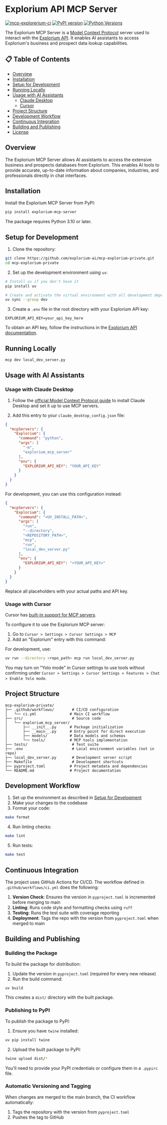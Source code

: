# Explorium API MCP Server

[![mcp-explorerium-ci](https://github.com/explorium-ai/mcp-explorium-private/actions/workflows/ci.yml/badge.svg)](https://github.com/explorium-ai/mcp-explorium-private/actions/workflows/ci.yml)
[![PyPI version](https://badge.fury.io/py/explorium-mcp-server.svg)](https://badge.fury.io/py/explorium-mcp-server)
[![Python Versions](https://img.shields.io/pypi/pyversions/explorium-mcp-server.svg)](https://pypi.org/project/explorium-mcp-server/)

The Explorium MCP Server is a [Model Context Protocol](https://modelcontextprotocol.io/introduction) server used to
interact with the [Explorium API](https://developers.explorium.ai/reference/overview). It enables AI assistants to
access Explorium's business and prospect data lookup capabilities.

## 📋 Table of Contents

- [Overview](#overview)
- [Installation](#installation)
- [Setup for Development](#setup-for-development)
- [Running Locally](#running-locally)
- [Usage with AI Assistants](#usage-with-ai-assistants)
    - [Claude Desktop](#usage-with-claude-desktop)
    - [Cursor](#usage-with-cursor)
- [Project Structure](#project-structure)
- [Development Workflow](#development-workflow)
- [Continuous Integration](#continuous-integration)
- [Building and Publishing](#building-and-publishing)
- [License](#license)

## Overview

The Explorium MCP Server allows AI assistants to access the extensive business and prospects databases from Explorium.
This enables AI tools to provide accurate, up-to-date information about companies, industries, and professionals
directly in chat interfaces.

## Installation

Install the Explorium MCP Server from PyPI:

```bash
pip install explorium-mcp-server
```

The package requires Python 3.10 or later.

## Setup for Development

1. Clone the repository:

```bash
git clone https://github.com/explorium-ai/mcp-explorium-private.git
cd mcp-explorium-private
```

2. Set up the development environment using `uv`:

```bash
# Install uv if you don't have it
pip install uv

# Create and activate the virtual environment with all development dependencies
uv sync --group dev
```

3. Create a `.env` file in the root directory with your Explorium API key:

```
EXPLORIUM_API_KEY=your_api_key_here
```

To obtain an API key, follow the instructions in
the [Explorium API documentation](https://developers.explorium.ai/reference/getting_your_api_key).

## Running Locally

```bash
mcp dev local_dev_server.py
```

## Usage with AI Assistants

### Usage with Claude Desktop

1. Follow the [official Model Context Protocol guide](https://modelcontextprotocol.io/quickstart/user) to install Claude
   Desktop and set it up to use MCP servers.

2. Add this entry to your `claude_desktop_config.json` file:

```json
{
  "mcpServers": {
    "Explorium": {
      "command": "python",
      "args": [
        "-m",
        "explorium_mcp_server"
      ],
      "env": {
        "EXPLORIUM_API_KEY": "YOUR_API_KEY"
      }
    }
  }
}
```

For development, you can use this configuration instead:

```json
{
  "mcpServers": {
    "Explorium": {
      "command": "<UV_INSTALL_PATH>",
      "args": [
        "run",
        "--directory",
        "<REPOSITORY_PATH>",
        "mcp",
        "run",
        "local_dev_server.py"
      ],
      "env": {
        "EXPLORIUM_API_KEY": "<YOUR_API_KEY>"
      }
    }
  }
}
```

Replace all placeholders with your actual paths and API key.

### Usage with Cursor

Cursor has [built-in support for MCP servers](https://docs.cursor.com/context/model-context-protocol).

To configure it to use the Explorium MCP server:

1. Go to `Cursor > Settings > Cursor Settings > MCP`
2. Add an "Explorium" entry with this command:

For development, use:

```bash
uv run --directory <repo_path> mcp run local_dev_server.py
```

You may turn on "Yolo mode" in Cursor settings to use tools without confirming under
`Cursor > Settings > Cursor Settings > Features > Chat > Enable Yolo mode`.

## Project Structure

```
mcp-explorium-private/
├── .github/workflows/        # CI/CD configuration
│   └── ci.yml               # Main CI workflow
├── src/                      # Source code
│   └── explorium_mcp_server/
│       ├── __init__.py      # Package initialization
│       ├── __main__.py      # Entry point for direct execution
│       ├── models/          # Data models and schemas
│       └── tools/           # MCP tools implementation
├── tests/                    # Test suite
├── .env                      # Local environment variables (not in repo)
├── local_dev_server.py       # Development server script
├── Makefile                  # Development shortcuts
├── pyproject.toml           # Project metadata and dependencies
└── README.md                # Project documentation
```

## Development Workflow

1. Set up the environment as described in [Setup for Development](#setup-for-development)
2. Make your changes to the codebase
3. Format your code:

```bash
make format
```

4. Run linting checks:

```bash
make lint
```

5. Run tests:

```bash
make test
```

## Continuous Integration

The project uses GitHub Actions for CI/CD. The workflow defined in `.github/workflows/ci.yml` does the following:

1. **Version Check**: Ensures the version in `pyproject.toml` is incremented before merging to main
2. **Linting**: Runs code style and formatting checks using `ruff`
3. **Testing**: Runs the test suite with coverage reporting
4. **Deployment**: Tags the repo with the version from `pyproject.toml` when merged to main

## Building and Publishing

### Building the Package

To build the package for distribution:

1. Update the version in `pyproject.toml` (required for every new release)
2. Run the build command:

```bash
uv build
```

This creates a `dist/` directory with the built package.

### Publishing to PyPI

To publish the package to PyPI:

1. Ensure you have `twine` installed:

```bash
uv pip install twine
```

2. Upload the built package to PyPI:

```bash
twine upload dist/*
```

You'll need to provide your PyPI credentials or configure them in a `.pypirc` file.

### Automatic Versioning and Tagging

When changes are merged to the main branch, the CI workflow automatically:

1. Tags the repository with the version from `pyproject.toml`
2. Pushes the tag to GitHub
